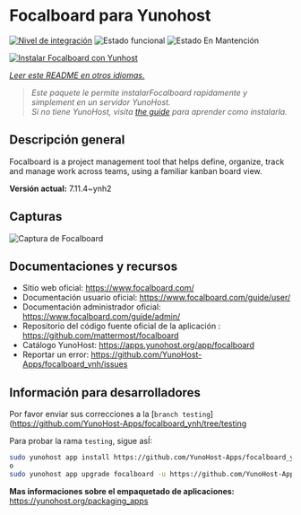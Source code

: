 <!--
Este archivo README esta generado automaticamente<https://github.com/YunoHost/apps/tree/master/tools/readme_generator>
No se debe editar a mano.
-->

# Focalboard para Yunohost

[![Nivel de integración](https://dash.yunohost.org/integration/focalboard.svg)](https://ci-apps.yunohost.org/ci/apps/focalboard/) ![Estado funcional](https://ci-apps.yunohost.org/ci/badges/focalboard.status.svg) ![Estado En Mantención](https://ci-apps.yunohost.org/ci/badges/focalboard.maintain.svg)

[![Instalar Focalboard con Yunhost](https://install-app.yunohost.org/install-with-yunohost.svg)](https://install-app.yunohost.org/?app=focalboard)

*[Leer este README en otros idiomas.](./ALL_README.md)*

> *Este paquete le permite instalarFocalboard rapidamente y simplement en un servidor YunoHost.*  
> *Si no tiene YunoHost, visita [the guide](https://yunohost.org/install) para aprender como instalarla.*

## Descripción general

Focalboard is a project management tool that helps define, organize, track and manage work across teams, using a familiar kanban board view.


**Versión actual:** 7.11.4~ynh2

## Capturas

![Captura de Focalboard](./doc/screenshots/screenshot.jpg)

## Documentaciones y recursos

- Sitio web oficial: <https://www.focalboard.com/>
- Documentación usuario oficial: <https://www.focalboard.com/guide/user/>
- Documentación administrador oficial: <https://www.focalboard.com/guide/admin/>
- Repositorio del código fuente oficial de la aplicación : <https://github.com/mattermost/focalboard>
- Catálogo YunoHost: <https://apps.yunohost.org/app/focalboard>
- Reportar un error: <https://github.com/YunoHost-Apps/focalboard_ynh/issues>

## Información para desarrolladores

Por favor enviar sus correcciones a la [`branch testing`](https://github.com/YunoHost-Apps/focalboard_ynh/tree/testing

Para probar la rama `testing`, sigue asÍ:

```bash
sudo yunohost app install https://github.com/YunoHost-Apps/focalboard_ynh/tree/testing --debug
o
sudo yunohost app upgrade focalboard -u https://github.com/YunoHost-Apps/focalboard_ynh/tree/testing --debug
```

**Mas informaciones sobre el empaquetado de aplicaciones:** <https://yunohost.org/packaging_apps>
